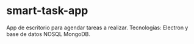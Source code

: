 # smart-task-app
App de escritorio para agendar tareas a realizar.
Tecnologías: Electron y base de datos NOSQL MongoDB. 
